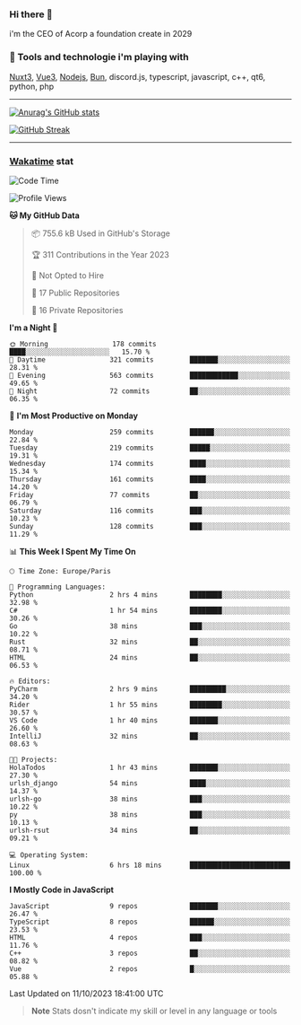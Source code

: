 ### Hi there 👋

i'm the CEO of Acorp a foundation create in 2029  

### 🧰 Tools and technologie i'm playing with

[Nuxt3](https://nuxt.com), [Vue3](https://vuejs.org/), [Nodejs](https://nodejs.org), [Bun](https://bun.sh/), discord.js, typescript, javascript, c++, qt6, python, php

---

[![Anurag's GitHub stats](https://github-readme-stats.vercel.app/api?username=ackimixs&show_icons=true&theme=github_dark&count_private=true)](https://www.ackimixs.xyz)

[![GitHub Streak](https://github-readme-streak-stats.herokuapp.com?user=Ackimixs&theme=github-dark-blue&date_format=j%20M%5B%20Y%5D&mode=weekly)](https://git.io/streak-stats)

---
 
 ### [Wakatime](https://wakatime.com/) stat

<!--START_SECTION:waka-->
![Code Time](http://img.shields.io/badge/Code%20Time-798%20hrs%2045%20mins-blue)

![Profile Views](http://img.shields.io/badge/Profile%20Views-0-blue)

**🐱 My GitHub Data** 

> 📦 755.6 kB Used in GitHub's Storage 
 > 
> 🏆 311 Contributions in the Year 2023
 > 
> 🚫 Not Opted to Hire
 > 
> 📜 17 Public Repositories 
 > 
> 🔑 16 Private Repositories 
 > 
**I'm a Night 🦉** 

```text
🌞 Morning                178 commits         ████░░░░░░░░░░░░░░░░░░░░░   15.70 % 
🌆 Daytime                321 commits         ███████░░░░░░░░░░░░░░░░░░   28.31 % 
🌃 Evening                563 commits         ████████████░░░░░░░░░░░░░   49.65 % 
🌙 Night                  72 commits          ██░░░░░░░░░░░░░░░░░░░░░░░   06.35 % 
```
📅 **I'm Most Productive on Monday** 

```text
Monday                   259 commits         ██████░░░░░░░░░░░░░░░░░░░   22.84 % 
Tuesday                  219 commits         █████░░░░░░░░░░░░░░░░░░░░   19.31 % 
Wednesday                174 commits         ████░░░░░░░░░░░░░░░░░░░░░   15.34 % 
Thursday                 161 commits         ████░░░░░░░░░░░░░░░░░░░░░   14.20 % 
Friday                   77 commits          ██░░░░░░░░░░░░░░░░░░░░░░░   06.79 % 
Saturday                 116 commits         ███░░░░░░░░░░░░░░░░░░░░░░   10.23 % 
Sunday                   128 commits         ███░░░░░░░░░░░░░░░░░░░░░░   11.29 % 
```


📊 **This Week I Spent My Time On** 

```text
🕑︎ Time Zone: Europe/Paris

💬 Programming Languages: 
Python                   2 hrs 4 mins        ████████░░░░░░░░░░░░░░░░░   32.98 % 
C#                       1 hr 54 mins        ████████░░░░░░░░░░░░░░░░░   30.26 % 
Go                       38 mins             ███░░░░░░░░░░░░░░░░░░░░░░   10.22 % 
Rust                     32 mins             ██░░░░░░░░░░░░░░░░░░░░░░░   08.71 % 
HTML                     24 mins             ██░░░░░░░░░░░░░░░░░░░░░░░   06.53 % 

🔥 Editors: 
PyCharm                  2 hrs 9 mins        █████████░░░░░░░░░░░░░░░░   34.20 % 
Rider                    1 hr 55 mins        ████████░░░░░░░░░░░░░░░░░   30.57 % 
VS Code                  1 hr 40 mins        ███████░░░░░░░░░░░░░░░░░░   26.60 % 
IntelliJ                 32 mins             ██░░░░░░░░░░░░░░░░░░░░░░░   08.63 % 

🐱‍💻 Projects: 
HolaTodos                1 hr 43 mins        ███████░░░░░░░░░░░░░░░░░░   27.30 % 
urlsh_django             54 mins             ████░░░░░░░░░░░░░░░░░░░░░   14.37 % 
urlsh-go                 38 mins             ███░░░░░░░░░░░░░░░░░░░░░░   10.22 % 
py                       38 mins             ███░░░░░░░░░░░░░░░░░░░░░░   10.13 % 
urlsh-rsut               34 mins             ██░░░░░░░░░░░░░░░░░░░░░░░   09.21 % 

💻 Operating System: 
Linux                    6 hrs 18 mins       █████████████████████████   100.00 % 
```

**I Mostly Code in JavaScript** 

```text
JavaScript               9 repos             ███████░░░░░░░░░░░░░░░░░░   26.47 % 
TypeScript               8 repos             ██████░░░░░░░░░░░░░░░░░░░   23.53 % 
HTML                     4 repos             ███░░░░░░░░░░░░░░░░░░░░░░   11.76 % 
C++                      3 repos             ██░░░░░░░░░░░░░░░░░░░░░░░   08.82 % 
Vue                      2 repos             █░░░░░░░░░░░░░░░░░░░░░░░░   05.88 % 
```




 Last Updated on 11/10/2023 18:41:00 UTC
<!--END_SECTION:waka-->

> **Note**
> Stats dosn't indicate my skill or level in any language or tools
